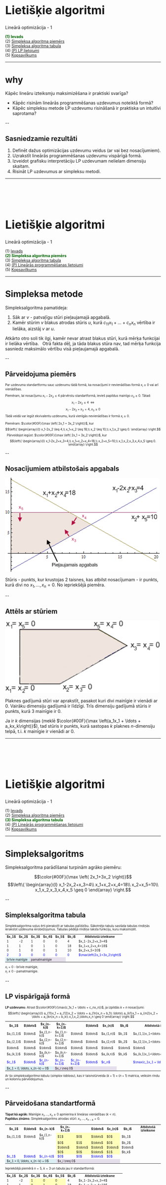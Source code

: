 # &nbsp;

<hgroup>

<h1 style="font-size:28pt">Lietišķie algoritmi</h1>

<blue>Lineārā optimizācija - 1</blue>

</hgroup><hgroup style="font-size:90%">

<span style="color:darkgreen">**(1) Ievads**</span>  
<span>(2) [Simpleksa algoritma piemērs](#section-3)</span>  
<span>(3) [Simpleksa algoritma tabula](#section-4)</span>  
<span>(4) [(P) LP lietojumi](#section-5)</span>  
<span>(5) [Kopsavilkums](#section-6)</span>

</hgroup>


<!--
P2.
Simpleksu metodes atkārtojums
Dualitāte
Simpleksu sarežģītība
Elipsoīdu  metode

P3.
Visādas iekšējo punktu metodes

https://www.abacademies.org/articles/an-application-of-linear-programming-in-performance-evaluation-6723.html
--> 



-----

# <lo-why/> why

<div class="bigWhy">

Kāpēc lineāru izteiksmju maksimizēšana  ir praktiski svarīga?

</div>

<div class="smallWhy">

* Kāpēc risinām lineārās programmēšanas uzdevumus noteiktā formā? 
* Kāpēc simpleksu metode LP uzdevumu risināšanā 
ir praktiska un intuitīvi saprotama?

</div>


--

## <lo-theory/> Sasniedzamie rezultāti

1. Definēt dažus optimizācijas uzdevumu veidus (ar vai bez nosacījumiem).
2. Uzrakstīt lineārās programmēšanas uzdevumu vispārīgā formā.
3. Izveidot grafisku interpretāciju LP uzdevumam nelielam dimensiju skaitam.
4. Risināt LP uzdevumus ar simpleksu metodi. 





-----

# &nbsp;

<hgroup>

<h1 style="font-size:28pt">Lietišķie algoritmi</h1>

<blue>Lineārā optimizācija - 1</blue>

</hgroup><hgroup style="font-size:90%">

<span>(1) [Ievads](#section)</span>  
<span style="color:darkgreen">**(2) Simpleksa algoritma piemērs**</span>  
<span>(3) [Simpleksa algoritma tabula](#section-4)</span>  
<span>(4) [(P) Lineārās programmēšanas lietojumi](#section-5)</span>  
<span>(5) [Kopsavilkums](#section-6)</span>

</hgroup>

-----

# <lo-theory/> Simpleksa metode

Simpleksalgoritma pamatideja:

1. Sāk ar $v$ - patvaļīgu stūri pieļaujamajā apgabalā.
2. Kamēr stūrim $v$ blakus atrodas stūris $u$, kurā
$c_{11}x_1+\ldots+c_nx_n$ vērtība ir lielāka, aizstāj $v$ ar $u$.

Atkārto otro soli tik ilgi, kamēr nevar atrast blakus stūri, 
kurā mērķa funkcijai ir lielāka vērtība. 
 
Otrā fakta dēļ, ja tāda blakus stūra nav, tad mērķa funkcija 
sasniedz maksimālo vērtību visā pieļaujamajā apgabalā.


--

## <lo-summary/> Pārveidojuma piemērs

<hgroup style="font-size:70%">

Par uzdevuma standartformu sauc uzdevumu tādā formā, 
ka nosacījumi ir nevienādības formā $x_i \geq 0$ vai arī vienādības. 

Piemēram, lai nosacījumu $x_1 - 2x_2 \leq 4$ pārvērstu standartformā, 
ievieš papildus mainīgo $x_3 \geq 0$. Tātad:
$$x_1-2x_2 \leq 4\;\; \Leftrightarrow$$
$$x_1-2x_2+x_3=4,\;x_3 \geq 0$$
Tādā veidā var iegūt ekvivalentu uzdevumu, kurā vienīgās nevienādības ir formā 
$x_i \geq 0$.

</hgroup>

<hgroup style="font-size:70%">

Piemēram: $\color{#00F}{\max \left( 2x_1 + 3x_2 \right)}$, kur
$$\left\{ \begin{array}{l} 
x_1-2x_2 \leq 4,\\
x_1+x_2 \leq 18,\\
x_2 \leq 10,\\
x_1,x_2 \geq 0. 
\end{array} \right.$$
 
Pārveidojot iegūst:
$\color{#00F}{\max \left( 2x_1 + 3x_2 \right)}$, kur
$$\left\{ \begin{array}{l}
x_1-2x_2+x_3=4,\\
x_1+x_2+x_4=18,\\
x_2+x_5=10,\\
x_1,x_2,x_3,x_4,x_5 \geq 0.
\end{array} \right.$$

</hgroup>


--

## <lo-sample/> Nosacījumiem atbilstošais apgabals

![Feasible region](feasible-region.png)

Stūris - punkts, kur krustojas $2$ taisnes, kas atbilst nosacījumam - 
ir punkts, kurā divi no $x_1,\ldots,x_n= 0$. 
No iepriekšējā piemēra.


--

## <lo-sample/> Attēls ar stūriem

![LP Polygon](lp-polygon.png)

Plaknes gadījumā stūri var aprakstīt, pasakot kuri 
divi mainīgie ir vienādi ar $0$. Vairāku dimensiju gadījumā ir līdzīgi. 
Trīs dimensiju gadījumā stūris ir punkts, kurā $3$ mainīgie ir $0$.

Ja ir $k$ dimensijas (meklē 
$\color{#00F}{\max \left(a_1x_1 + \ldots + a_kx_k\right)}$), tad stūris ir punkts, 
kurā sastopas $k$ plaknes $n$-dimensiju telpā, 
t.i. $k$ mainīgie ir vienādi ar $0$.




-----

# &nbsp;

<hgroup>

<h1 style="font-size:28pt">Lietišķie algoritmi</h1>

<blue>Lineārā optimizācija - 1</blue>

</hgroup><hgroup style="font-size:90%">

<span>(1) [Ievads](#section)</span>  
<span>(2) [Simpleksa algoritma piemērs](#section-3)</span>  
<span style="color:darkgreen">**(3) Simpleksa algoritma tabula**</span>  
<span>(4) [(P) Lineārās programmēšanas lietojumi](#section-5)</span>  
<span>(5) [Kopsavilkums](#section-6)</span>

</hgroup>


-----

# <lo-theory/> Simpleksalgoritms

Simpleksalgoritma parādīšanai turpinām agrāko piemēru:

$$\color{#00F}{\max \left( 2x_1+3x_2 \right)}$$
$$\left\{ \begin{array}{l}
x_1-2x_2+x_3=4\\
x_1+x_2+x_4=18\\
x_2+x_5=10\\
x_1,x_2,x_3,x_4,x_5 \geq 0 
\end{array} \right.$$


--

## <lo-summary/> Simpleksalgoritma tabula

<div style="font-size:70%">

Simpleksalgoritma soļus ērti pierakstīt ar tabulas palīdzību. 
Sākotnējo tabulu sastāda tabulas rindiņās ierakstot uzdevuma ierobežojumus. 
Tabulas pēdējā rindiņa raksta funkciju, kuru maksimizēt. 

<table>
<tr>
<th>$x_1$</th>
<th>$x_2$</th>
<th>$x_3$</th>
<th>$x_4$</th>
<th>$x_5$</th>
<th>$b_i$</th>
<th>Atbilstošā izteiksme</th>
</tr>
<tr> 
<td>1</td>
<td>-2</td>
<td>1</td>
<td>0</td>
<td>0</td>
<td>4</td>
<td>$x_1-2x_2+x_3=4$</td>
</tr>
<tr>
<td>1</td>
<td>1</td>
<td>0</td>
<td>1</td>
<td>0</td>
<td>18</td>
<td>$x_1+x_2+x_4=18$</td>
</tr>
<tr>
<td>0</td>
<td>1</td>
<td>0</td>
<td>0</td>
<td>1</td>
<td>10</td>
<td>$x_2+x_5=10$</td>
</tr>
<tr style="color:blue;">
<td>2</td>
<td>3</td>
<td>0</td>
<td>0</td>
<td>0</td>
<td>0</td>
<td>$\max\left(2x_1+3x_2\right)$</td>
</tr>
<tr>
<td colspan="2" style="background-color:#DAEEF3;">brīvie mainīgie</td>
<td colspan="3" style="background-color:#E5DFEC;">pamatmainīgie</td>
<td colspan="2">&nbsp;</td>
</tr>
</table>

$x_i = 0$ - brīvie mainīgie,  
$x_i \neq 0$ - pamatmainīgie.



</div>


--

## <lo-sample/> LP vispārīgajā formā

<div style="font-size:70%">

**LP uzdevums:** Atrast $\color{#00F}{\max(c_1x_1 + \ldots + c_nx_n)}$, ja izpildās 
$k+n$ nosacījumi:
$$\left\{
\begin{array}{l}
a_{11}x_1 + a_{12}x_2 + \ldots + a_{1n}x_n = b_1\\
\ldots\\
a_{k1}x_1 + a_{m2}x_2 + \ldots + a_{kn}x_n = b_k\\
x_1,x_2,\ldots,x_n \geq 0
\end{array} \right.$$


<table>
<tr>
<th>$x_1$</th>
<th>$\ldots$</th>
<th>$x_{n-k}$</th>
<th>$x_{n-k+1}$</th>
<th>&nbsp;</th>
<th>$\ldots$</th>
<th>$x_{n}$</th>
<th>$b_i$</th>
<th>Atbilstošā izteiksme</th>
</tr>
<tr> 
<td>$a_{1,1}$</td>
<td>$\ldots$</td>
<td>$a_{1,n-k}$</td>
<td>$a_{1,n-k+1}$</td>
<td>$\ldots$</td>
<td>$\ldots$</td>
<td>$a_{1,n}$</td>
<td>$b_1$</td>
<td>$a_{1,1}x_1+\ldots+a_{1,n}x_n=b_1$</td>
</tr>
<tr>
<td>$a_{2,1}$</td>
<td>$\ldots$</td>
<td>$a_{2,n-k}$</td>
<td>$a_{2,n-k+1}$</td>
<td>$\ldots$</td>
<td>$\ldots$</td>
<td>$a_{2,n}$</td>
<td>$b_2$</td>
<td>$a_{2,1}x_1+\ldots+a_{2,n}x_n=b_2$</td>
</tr>
<tr>
<td>$\ldots$</td>
<td>$\ldots$</td>
<td>$\ldots$</td>
<td>$\ldots$</td>
<td>$\ldots$</td>
<td>$\ldots$</td>
<td>$\ldots$</td>
<td>$\ldots$</td>
<td>$\ldots$</td>
</tr>
<tr>
<td>$a_{k,1}$</td>
<td>$\ldots$</td>
<td>$a_{k,n-k}$</td>
<td>$a_{k,n-k+1}$</td>
<td>$\ldots$</td>
<td>$\ldots$</td>
<td>$a_{k,n}$</td>
<td>$b_k$</td>
<td>$a_{k,1}x_1+\ldots+a_{k,n}x_n=b_k$</td>
</tr>
<tr style="color:blue;">
<td>$c_1$</td>
<td>$\ldots$</th>
<td>$c_{n-k}$</td>
<td>$c_{n-k+1}$</td>
<td>$c_{n-k+2}$</td>
<td>$\ldots$</td>
<td>$c_n$</td>
<td>&nbsp;</td>
<td>$\max(c_1x_1 + \ldots + c_nx_n)$</td>
</tr>
<tr>
<td colspan="3" style="background-color:#DAEEF3;">$x_1 = 0, \ldots, x_{n-k} = 0$</td>
<td colspan="4" style="background-color:#E5DFEC;">$x_i \neq 0$</td>
<td colspan="2">&nbsp;</td>
</tr>
</table>

Ar šo <blue>*simpleksalgoritma tabulu*</blue> (*simplex tableau*), 
kas ir taisnstūrveida $(k+1) \times (n+1)$ matrica,
veiksim rindu un kolonnu pārveidojumus. 

</div>


--

## <lo-sample/> Pārveidošana standartformā

<div style="font-size:70%">

**Tāpat kā agrāk:** Mainīgie $x_1,\ldots,x_n \geq 0$ apmierina $k$
lineāras vienādības ($k < n$).   
**Papildus zināms:** Simpleksalgoritms atrodas stūrī: $x_1,\ldots,x_{n-k} = 0$. 


<table>
<tr>
<th>$x_1$</th>
<th>$\ldots$</th>
<th>$x_{n-k}$</th>
<th>$x_{n-k+1}$</th>
<th>&nbsp;</th>
<th>$\ldots$</th>
<th>$x_{n}$</th>
<th>$b_i$</th>
<th>Atbilstošā izteiksme</th>
</tr>
<tr> 
<td>$a_{1,1}$</td>
<td>$\ldots$</td>
<td>$a_{1,n-k}$</td>
<td style="background-color:#ffffbb">$1$</td>
<td style="background-color:#ffffbb">$0$</td>
<td style="background-color:#ffffbb">$\ldots$</td>
<td style="background-color:#ffffbb">$0$</td>
<td>$b_1$</td>
<td>&nbsp;</td>
</tr>
<tr>
<td>&nbsp;</td>
<td>&nbsp;</td>
<td>&nbsp;</td>
<td style="background-color:#ffffbb">$0$</td>
<td style="background-color:#ffffbb">$1$</td>
<td style="background-color:#ffffbb">$\ldots$</td>
<td style="background-color:#ffffbb">$0$</td>
<td>$b_2$</td>
<td>&nbsp;</td>
</tr>
<tr>
<td>&nbsp;</td>
<td>&nbsp;</td>
<td>&nbsp;</td>
<td style="background-color:#ffffbb">$\ldots$</td>
<td style="background-color:#ffffbb">$\ldots$</td>
<td style="background-color:#ffffbb">$\ldots$</td>
<td style="background-color:#ffffbb">$\ldots$</td>
<td>$\ldots$</td>
<td>&nbsp;</td>
</tr>
<tr>
<td>&nbsp;</td>
<td>&nbsp;</td>
<td>&nbsp;</td>
<td style="background-color:#ffffbb">$0$</td>
<td style="background-color:#ffffbb">$0$</td>
<td style="background-color:#ffffbb">$\ldots$</td>
<td style="background-color:#ffffbb">$1$</td>
<td>$b_k$</td>
<td>&nbsp;</td>
</tr>
<tr style="color:blue;">
<td>$c_1$</td>
<td>$\ldots$</th>
<td>$c_{n-k}$</td>
<td>$0$</td>
<td>$0$</td>
<td>$\ldots$</td>
<td>$0$</td>
<td>&nbsp;</td>
<td>&nbsp;</td>
</tr>
<tr>
<td colspan="3" style="background-color:#DAEEF3;">$x_1 = 0, \ldots, x_{n-k} = 0$</td>
<td colspan="4" style="background-color:#E5DFEC;">$x_i \neq 0$</td>
<td colspan="2">&nbsp;</td>
</tr>
</table>

Iepriekšējā piemērā $n=5$, $k=3$ un tabula jau ir standartformā:

<table>
<tr>
<th>$x_1$</th>
<th>$x_2$</th>
<th>$x_3$</th>
<th>$x_4$</th>
<th>$x_5$</th>
<th>$b_i$</th>
<th>Atbilstošā izteiksme</th>
</tr>
<tr> 
<td>1</td>
<td>-2</td>
<td style="background-color:#ffffbb">1</td>
<td style="background-color:#ffffbb">0</td>
<td style="background-color:#ffffbb">0</td>
<td>4</td>
<td>$x_1-2x_2+x_3=4$</td>
</tr>
<tr>
<td>1</td>
<td>1</td>
<td style="background-color:#ffffbb">0</td>
<td style="background-color:#ffffbb">1</td>
<td style="background-color:#ffffbb">0</td>
<td>18</td>
<td>$x_1+x_2+x_4=18$</td>
</tr>
<tr>
<td>0</td>
<td>1</td>
<td style="background-color:#ffffbb">0</td>
<td style="background-color:#ffffbb">0</td>
<td style="background-color:#ffffbb">1</td>
<td>10</td>
<td>$x_2+x_5=10$</td>
</tr>
<tr style="color:blue;">
<td>2</td>
<td>3</td>
<td>0</td>
<td>0</td>
<td>0</td>
<td>0</td>
<td>$\max\left(2x_1+3x_2\right)$</td>
</tr>
<tr>
<td colspan="2" style="background-color:#DAEEF3;">brīvie mainīgie</td>
<td colspan="3" style="background-color:#E5DFEC;">pamatmainīgie</td>
<td colspan="2">&nbsp;</td>
</tr>
</table>


</div>



--

## <lo-sample/> Simpleksalgoritma solis

<div style="font-size:70%">

Esam stūrī, kuru apraksta iepriekšējā tabula. 
Pārbauda, vai blakus stūrī vērtība nav lielāka

1. Atrod brīvo mainīgo, kuru palielinot pieaug mērķfunkcija
2. Palielina šo mainīgo. Tas bija $0$, tagad pozitīvs, 
vienlaikus mainot pamatmainīgos tā, lai visi nosacījumi paliktu patiesi.
3. Ja kāds no pamatmainīgajiem ir $0$, apstājas.

Jāatrod mainīgais, kuru palielinot funkcijas vērtība pieaug. 
Der abi mainīgie. Piemēram, palielinām  $x_2$.
 
Ja $x_2$ pieaug par $d$:  
$x_1-2x_2+x_3$ samazinās par $2d$. Pēc nosacījumiem izteiksmei 
jābūt vienādai ar $4$. Lai to panāktu $x_3$ palielina par $2d$.  
$x_1+x_2+x_4$ pieaug par $d$. Lai saglabātu vienādību, 
$x_4$ samazina par $d$; $x_2+x_5$ pieaug par $d$. Jāsamazina $x_5$ par $d$.

</div>


-----

# <lo-summary/> Piemēra turpinājums

<div style="font-size:70%">

Cik daudz var palielināt $x_2$, nepadarot citu mainīgo negatīvu?  
$x_3=4$, $x_4=18$, $x_5=10$.

Palielinot $x_2$ par $d$:  
$x_3= 4 + 2d$;
$x_4=18 - d$; 
$x_5=10 - d$.  
Ja $d = 10$, tad $x_5 = 0$. Ja $d > 10$, $x_5 < 0$. 
Tātad maksimālais palielinājums ir $10$.
 
Tādā gadījumā mēs būsim pārgājuši no stūra, 
kurā $x_1 = x_2 = 0$ uz stūri, kurā $x_1 = x_5 = 0$.

<table>
<tr>
<th>$x_1$</th>
<th>$x_5$</th>
<th>$x_3$</th>
<th>$x_4$</th>
<th>$x_2$</th>
<th>$b_i$</th>
<th>Atbilstošā izteiksme</th>
</tr>
<tr> 
<td>1</td>
<td>0</td>
<td>1</td>
<td>0</td>
<td>-2</td>
<td>4</td>
<td>$x_1-2x_2+x_3=4$</td>
</tr>
<tr>
<td>1</td>
<td>0</td>
<td>0</td>
<td>1</td>
<td>1</td>
<td>18</td>
<td>$x_1+x_2+x_4=18$</td>
</tr>
<tr>
<td>0</td>
<td>1</td>
<td>0</td>
<td>0</td>
<td>1</td>
<td>10</td>
<td>$x_2+x_5=10$</td>
</tr>
<tr style="color:blue;">
<td>2</td>
<td>0</td>
<td>0</td>
<td>0</td>
<td>3</td>
<td>0</td>
<td>$\max\left(2x_1+3x_2\right)$</td>
</tr>
<tr>
<td colspan="2" style="background-color:#DAEEF3;">brīvie mainīgie</td>
<td colspan="3" style="background-color:#E5DFEC;">pamatmainīgie</td>
<td colspan="2">&nbsp;</td>
</tr>
</table>

</div>


--

## <lo-summary/> 2.solis

<div style="font-size:70%">


<table>
<tr>
<th>$x_1$</th>
<th>$x_5$</th>
<th>$x_3$</th>
<th>$x_4$</th>
<th>$x_2$</th>
<th>$b_i$</th>
<th>Atbilstošā izteiksme</th>
</tr>
<tr> 
<td>1</td>
<td>0</td>
<td>1</td>
<td>0</td>
<td>-2</td>
<td>4</td>
<td>$x_1-2x_2+x_3=4$</td>
</tr>
<tr>
<td>1</td>
<td>0</td>
<td>0</td>
<td>1</td>
<td>1</td>
<td>18</td>
<td>$x_1+x_2+x_4=18$</td>
</tr>
<tr>
<td>0</td>
<td>1</td>
<td>0</td>
<td>0</td>
<td>1</td>
<td>10</td>
<td>$x_2+x_5=10$</td>
</tr>
<tr style="color:blue;">
<td>2</td>
<td>0</td>
<td>0</td>
<td>0</td>
<td>3</td>
<td>0</td>
<td>$\max\left(2x_1+3x_2\right)$</td>
</tr>
<tr>
<td colspan="2" style="background-color:#DAEEF3;">brīvie mainīgie</td>
<td colspan="3" style="background-color:#E5DFEC;">pamatmainīgie</td>
<td colspan="2">&nbsp;</td>
</tr>
</table>


Lai izdarītu nākamo soli, tabula jāpārveido par ekvivalentu tabulu standartformā: 

1. Pareizina 3.rindu ar $2$, pieskaita 1.rindai:  $(x_1+x_3-2x_2)+2(x_5+x_2)=4 + 2 \cdot 10$
2. Atņem 3.rindu no 2.rindas

<table>
<tr>
<th>$x_1$</th>
<th>$x_5$</th>
<th>$x_3$</th>
<th>$x_4$</th>
<th>$x_2$</th>
<th>$b_i$</th>
<th>Atbilstošā izteiksme</th>
</tr>
<tr> 
<td>1</td>
<td>2</td>
<td>1</td>
<td>0</td>
<td>0</td>
<td>24</td>
<td>$x_1+2x_5+x_3=24$</td>
</tr>
<tr>
<td>1</td>
<td>-1</td>
<td>0</td>
<td>1</td>
<td>0</td>
<td>8</td>
<td>$x_1-x_5+x_4=8$</td>
</tr>
<tr>
<td>0</td>
<td>1</td>
<td>0</td>
<td>0</td>
<td>1</td>
<td>10</td>
<td>$x_2+x_5=10$</td>
</tr>
<tr style="color:blue;">
<td>2</td>
<td>0</td>
<td>0</td>
<td>0</td>
<td>3</td>
<td>0</td>
<td>$\max\left(2x_1+3x_2\right)$</td>
</tr>
<tr>
<td colspan="2" style="background-color:#DAEEF3;">brīvie mainīgie</td>
<td colspan="3" style="background-color:#E5DFEC;">pamatmainīgie</td>
<td colspan="2">&nbsp;</td>
</tr>
</table>

</div>


--

## <lo-summary/> 3.solis

<div style="font-size:70%">


<table>
<tr>
<th>$x_1$</th>
<th>$x_5$</th>
<th>$x_3$</th>
<th>$x_4$</th>
<th>$x_2$</th>
<th>$b_i$</th>
<th>Atbilstošā izteiksme</th>
</tr>
<tr> 
<td>1</td>
<td>2</td>
<td>1</td>
<td>0</td>
<td>0</td>
<td>24</td>
<td>$x_1+2x_5+x_3=24$</td>
</tr>
<tr>
<td>1</td>
<td>-1</td>
<td>0</td>
<td>1</td>
<td>0</td>
<td>8</td>
<td>$x_1-x_5+x_4=8$</td>
</tr>
<tr>
<td>0</td>
<td>1</td>
<td>0</td>
<td>0</td>
<td>1</td>
<td>10</td>
<td>$x_2+x_5=10$</td>
</tr>
<tr style="color:blue;">
<td>2</td>
<td>0</td>
<td>0</td>
<td>0</td>
<td>3</td>
<td>0</td>
<td>$\max\left(2x_1+3x_2\right)$</td>
</tr>
<tr>
<td colspan="2" style="background-color:#DAEEF3;">brīvie mainīgie</td>
<td colspan="3" style="background-color:#E5DFEC;">pamatmainīgie</td>
<td colspan="2">&nbsp;</td>
</tr>
</table>


Jātiek vaļā arī no nenulles koeficienta pēdējā rindā:

<table>
<tr>
<th>$x_1$</th>
<th>$x_5$</th>
<th>$x_3$</th>
<th>$x_4$</th>
<th>$x_2$</th>
<th>$b_i$</th>
<th>Atbilstošā izteiksme</th>
</tr>
<tr> 
<td>1</td>
<td>2</td>
<td>1</td>
<td>0</td>
<td>0</td>
<td>24</td>
<td>$x_1+2x_5+x_3=24$</td>
</tr>
<tr>
<td>1</td>
<td>-1</td>
<td>0</td>
<td>1</td>
<td>0</td>
<td>8</td>
<td>$x_1-x_5+x_4=8$</td>
</tr>
<tr>
<td>0</td>
<td>1</td>
<td>0</td>
<td>0</td>
<td>1</td>
<td>10</td>
<td>$x_2+x_5=10$</td>
</tr>
<tr style="color:blue;">
<td>2</td>
<td>-3</td>
<td>0</td>
<td>0</td>
<td><red>0</red></td>
<td>-30</td>
<td>$\max\left(2x_1-3x_5\right)$</td>
</tr>
<tr>
<td colspan="2" style="background-color:#DAEEF3;">brīvie mainīgie</td>
<td colspan="3" style="background-color:#E5DFEC;">pamatmainīgie</td>
<td colspan="2">&nbsp;</td>
</tr>
</table>

</div>



--

## <lo-summary/> 4.solis

<div style="font-size:70%">


<table>
<tr>
<th>$x_1$</th>
<th>$x_5$</th>
<th>$x_3$</th>
<th>$x_4$</th>
<th>$x_2$</th>
<th>$b_i$</th>
<th>Atbilstošā izteiksme</th>
</tr>
<tr> 
<td>1</td>
<td>2</td>
<td>1</td>
<td>0</td>
<td>0</td>
<td>24</td>
<td>$x_1+2x_5+x_3=24$</td>
</tr>
<tr>
<td>1</td>
<td>-1</td>
<td>0</td>
<td>1</td>
<td>0</td>
<td>8</td>
<td>$x_1-x_5+x_4=8$</td>
</tr>
<tr>
<td>0</td>
<td>1</td>
<td>0</td>
<td>0</td>
<td>1</td>
<td>10</td>
<td>$x_2+x_5=10$</td>
</tr>
<tr style="color:blue;">
<td>2</td>
<td>-3</td>
<td>0</td>
<td>0</td>
<td>0</td>
<td>-30</td>
<td>$\max\left(2x_1-3x_5\right)$</td>
</tr>
<tr>
<td colspan="2" style="background-color:#DAEEF3;">brīvie mainīgie</td>
<td colspan="3" style="background-color:#E5DFEC;">pamatmainīgie</td>
<td colspan="2">&nbsp;</td>
</tr>
</table>

Iegūta tabula standartformā.  
Tā kā palielinot $x_5$ mērķa funkcija samazinātos, atliek palielināt $x_1$.

$x_1 = x_1 + d$; $x_3 = x_3 - d$; $x_3 = 24 - d$, $x_4 = x_4 - d$, $x_4 = 8 - d$.   
Ja $d=8$, tad $x_4=0$.



<table>
<tr>
<th>$x_4$</th>
<th>$x_5$</th>
<th>$x_3$</th>
<th>$x_1$</th>
<th>$x_2$</th>
<th>$b_i$</th>
<th>Atbilstošā izteiksme</th>
</tr>
<tr> 
<td>0</td>
<td>2</td>
<td>1</td>
<td>1</td>
<td>0</td>
<td>24</td>
<td>$x_1+2x_5+x_3=24$</td>
</tr>
<tr>
<td>1</td>
<td>-1</td>
<td>0</td>
<td>1</td>
<td>0</td>
<td>8</td>
<td>$x_1-x_5+x_4=8$</td>
</tr>
<tr>
<td>0</td>
<td>1</td>
<td>0</td>
<td>0</td>
<td>1</td>
<td>10</td>
<td>$x_2+x_5=10$</td>
</tr>
<tr style="color:blue;">
<td>0</td>
<td>-3</td>
<td>0</td>
<td>2</td>
<td>0</td>
<td>-30</td>
<td>$\max\left(2x_1-3x_5\right)$</td>
</tr>
<tr>
<td colspan="2" style="background-color:#DAEEF3;">brīvie mainīgie</td>
<td colspan="3" style="background-color:#E5DFEC;">pamatmainīgie</td>
<td colspan="2">&nbsp;</td>
</tr>
</table>

</div>


--

## <lo-summary/> 5.solis

<div style="font-size:70%">


<table>
<tr>
<th>$x_4$</th>
<th>$x_5$</th>
<th>$x_3$</th>
<th>$x_1$</th>
<th>$x_2$</th>
<th>$b_i$</th>
<th>Atbilstošā izteiksme</th>
</tr>
<tr> 
<td>0</td>
<td>2</td>
<td>1</td>
<td>1</td>
<td>0</td>
<td>24</td>
<td>$x_1+2x_5+x_3=24$</td>
</tr>
<tr>
<td>1</td>
<td>-1</td>
<td>0</td>
<td>1</td>
<td>0</td>
<td>8</td>
<td>$x_1-x_5+x_4=8$</td>
</tr>
<tr>
<td>0</td>
<td>1</td>
<td>0</td>
<td>0</td>
<td>1</td>
<td>10</td>
<td>$x_2+x_5=10$</td>
</tr>
<tr style="color:blue;">
<td>0</td>
<td>-3</td>
<td>0</td>
<td>2</td>
<td>0</td>
<td>-30</td>
<td>$\max\left(2x_1-3x_5\right)$</td>
</tr>
<tr>
<td colspan="2" style="background-color:#DAEEF3;">brīvie mainīgie</td>
<td colspan="3" style="background-color:#E5DFEC;">pamatmainīgie</td>
<td colspan="2">&nbsp;</td>
</tr>
</table>

Pārveidojam standartformā. 

<table>
<tr>
<th>$x_4$</th>
<th>$x_5$</th>
<th>$x_3$</th>
<th>$x_1$</th>
<th>$x_2$</th>
<th>$b_i$</th>
<th>Atbilstošā izteiksme</th>
</tr>
<tr> 
<td>-1</td>
<td>3</td>
<td>1</td>
<td>0</td>
<td>0</td>
<td>16</td>
<td>$-x_4+3x_5+x_3=16$</td>
</tr>
<tr>
<td>1</td>
<td>-1</td>
<td>0</td>
<td>1</td>
<td>0</td>
<td>8</td>
<td>$x_1-x_5+x_4=8$</td>
</tr>
<tr>
<td>0</td>
<td>1</td>
<td>0</td>
<td>0</td>
<td>1</td>
<td>10</td>
<td>$x_2+x_5=10$</td>
</tr>
<tr style="color:blue;">
<td>-2</td>
<td>-1</td>
<td>0</td>
<td>0</td>
<td>0</td>
<td>-30</td>
<td>$\max\left(-2x_4-x_5\right)$</td>
</tr>
<tr>
<td colspan="2" style="background-color:#DAEEF3;">brīvie mainīgie,<br/> $x_i = 0$</td>
<td colspan="3" style="background-color:#E5DFEC;">pamatmainīgie,<br/> $x_i \neq 0$</td>
<td colspan="2">&nbsp;</td>
</tr>
</table>


Brīvos mainīgos nevar palielināt tā, lai izteiksmes 
vērtība palielinātos. Sasniegts maksimums.

</div>



-----

# &nbsp;

<hgroup>

<h1 style="font-size:28pt">Lietišķie algoritmi</h1>

<blue>Lineārā optimizācija - 1</blue>

</hgroup><hgroup style="font-size:90%">

<span>(1) [Ievads](#section)</span>  
<span>(2) [Simpleksa algoritma piemērs](#section-3)</span>  
<span>(3) [Simpleksa algoritma tabula](#section-4)</span>  
<span style="color:darkgreen">**(4) (P) Lineārās programmēšanas lietojumi**</span>  
<span>(5) [Kopsavilkums](#section-6)</span>

</hgroup>




-----

# &nbsp;

<hgroup>

<h1 style="font-size:28pt">Lietišķie algoritmi</h1>

<blue>Lineārā optimizācija - 1</blue>

</hgroup><hgroup style="font-size:90%">

<span>(1) [Ievads](#section)</span>  
<span>(2) [Simpleksa algoritma piemērs](#section-3)</span>  
<span>(3) [Simpleksa algoritma tabula](#section-4)</span>  
<span>(4) [(P) Lineārās programmēšanas lietojumi](#section-5)</span>  
<span style="color:darkgreen">**(5) Kopsavilkums**</span>

</hgroup>




